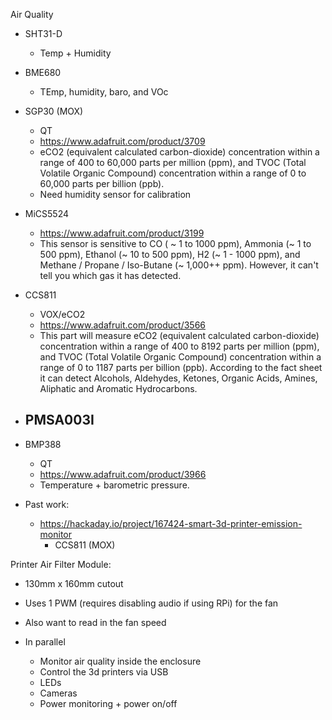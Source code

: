 

Air Quality

- SHT31-D
    - Temp + Humidity

- BME680
    - TEmp, humidity, baro, and VOc

- SGP30 (MOX)
    - QT
    - https://www.adafruit.com/product/3709
    - eCO2 (equivalent calculated carbon-dioxide) concentration within a range of 400 to 60,000 parts per million (ppm), and TVOC (Total Volatile Organic Compound) concentration within a range of 0 to 60,000 parts per billion (ppb).
    - Need humidity sensor for calibration


- MiCS5524
    - https://www.adafruit.com/product/3199
    - This sensor is sensitive to CO ( ~ 1 to 1000 ppm), Ammonia (~ 1 to 500 ppm), Ethanol (~ 10 to 500 ppm), H2 (~ 1 - 1000 ppm), and Methane / Propane / Iso-Butane (~ 1,000++ ppm). However, it can't tell you which gas it has detected. 

- CCS811
    - VOX/eCO2
    - https://www.adafruit.com/product/3566
    - This part will measure eCO2 (equivalent calculated carbon-dioxide) concentration within a range of 400 to 8192 parts per million (ppm), and TVOC (Total Volatile Organic Compound) concentration within a range of 0 to 1187 parts per billion (ppb). According to the fact sheet it can detect Alcohols, Aldehydes, Ketones, Organic Acids, Amines, Aliphatic and Aromatic Hydrocarbons.

- PMSA003I
    - 


- BMP388
    - QT
    - https://www.adafruit.com/product/3966
    - Temperature + barometric pressure.

- Past work:
    - https://hackaday.io/project/167424-smart-3d-printer-emission-monitor
        - CCS811 (MOX) 
       


Printer Air Filter Module:
- 130mm x 160mm cutout

- Uses 1 PWM (requires disabling audio if using RPi) for the fan
- Also want to read in the fan speed
- In parallel
    - Monitor air quality inside the enclosure
    - Control the 3d printers via USB
    - LEDs
    - Cameras
    - Power monitoring + power on/off
